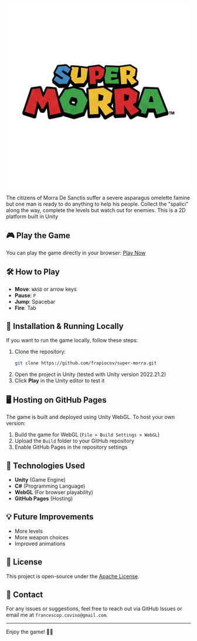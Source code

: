 <p position="center">
   <img src="super-morra-nobg.png" alt="supermorra" width="500"/>
</p>
The citizens of Morra De Sanctis suffer a severe asparagus omelette famine but one man is ready 
to do anything to help his people. Collect the "spalici" along the way, complete the levels but watch out for enemies.
This is a 2D platform built in Unity

## 🎮 Play the Game
You can play the game directly in your browser:
[Play Now](https://frapiocov.github.io/super-morra/)

## 🛠️ How to Play
- **Move**: `WASD` or arrow keys
- **Pause**: `P`
- **Jump**: Spacebar
- **Fire**: Tab

## 🚀 Installation & Running Locally
If you want to run the game locally, follow these steps:
1. Clone the repository:
   ```bash
   git clone https://github.com/frapiocov/super-morra.git
   ```
2. Open the project in Unity (tested with Unity version 2022.21.2)
3. Click **Play** in the Unity editor to test it

## 🖥️ Hosting on GitHub Pages
The game is built and deployed using Unity WebGL. To host your own version:
1. Build the game for WebGL (`File > Build Settings > WebGL`)
2. Upload the `Build` folder to your GitHub repository
3. Enable GitHub Pages in the repository settings

## 🔧 Technologies Used
- **Unity** (Game Engine)
- **C#** (Programming Language)
- **WebGL** (For browser playability)
- **GitHub Pages** (Hosting)

## 💡 Future Improvements
- More levels
- More weapon choices
- Improved animations

## 📜 License
This project is open-source under the [Apache License](LICENSE).

## 📩 Contact
For any issues or suggestions, feel free to reach out via GitHub Issues or email me at `francescop.covino@gmail.com`.

---
Enjoy the game! 🎯🔥

